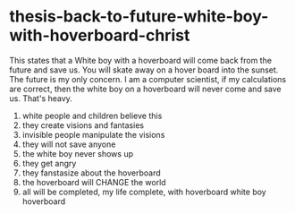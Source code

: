 # thesis-back-to-future-white-boy-with-hoverboard-christ
This states that a White boy with a hoverboard will come back from the future and save us. You will skate away on a hover board into the sunset. The future is my only concern. I am a computer scientist, if my calculations are correct, then the white boy on a hoverboard will never come and save us. That's heavy.

1. white people and children believe this
2. they create visions and fantasies
3. invisible people manipulate the visions
4. they will not save anyone
5. the white boy never shows up
6. they get angry
7. they fanstasize about the hoverboard
8. the hoverboard will CHANGE the world
9. all will be completed, my life complete, with hoverboard white boy hoverboard
